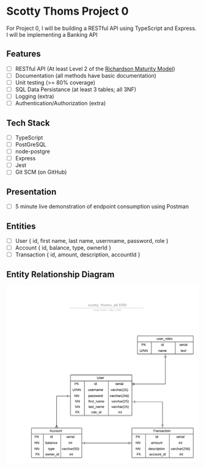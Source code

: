 # Scotty Thoms Project 0

For Project 0, I will be building a RESTful API using TypeScript and Express. I will be implementing a Banking API

## Features
- [ ] RESTful API (At least Level 2 of the [Richardson Maturity Model](https://martinfowler.com/articles/richardsonMaturityModel.html))
- [ ] Documentation (all methods have basic documentation)
- [ ] Unit testing (>= 80% coverage)
- [ ] SQL Data Persistance (at least 3 tables; all 3NF)
- [ ] Logging (extra)
- [ ] Authentication/Authorization (extra)

## Tech Stack
- [ ] TypeScript
- [ ] PostGreSQL
- [ ] node-postgre
- [ ] Express
- [ ] Jest
- [ ] Git SCM (on GitHub)

## Presentation
- [ ] 5 minute live demonstration of endpoint consumption using Postman

## Entities
- [ ] User { id, first name, last name, usernname, password, role }
- [ ] Account { id, balance, type, ownerId }
- [ ] Transaction { id, amount, description, accountId }

## Entity Relationship Diagram
![ERD](https://github.com/200406-java-react-usf/scotty_thoms_p0/blob/master/scotty_thoms_p0%20ERD.png)
